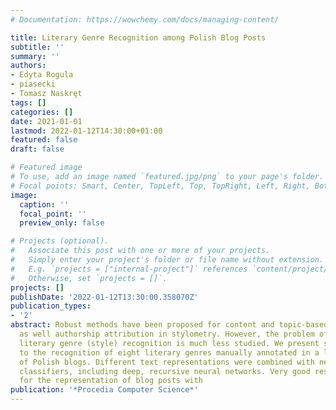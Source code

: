 ```yaml
---
# Documentation: https://wowchemy.com/docs/managing-content/

title: Literary Genre Recognition among Polish Blog Posts
subtitle: ''
summary: ''
authors:
- Edyta Rogula
- piasecki
- Tomasz Naskręt
tags: []
categories: []
date: 2021-01-01
lastmod: 2022-01-12T14:30:00+01:00
featured: false
draft: false

# Featured image
# To use, add an image named `featured.jpg/png` to your page's folder.
# Focal points: Smart, Center, TopLeft, Top, TopRight, Left, Right, BottomLeft, Bottom, BottomRight.
image:
  caption: ''
  focal_point: ''
  preview_only: false

# Projects (optional).
#   Associate this post with one or more of your projects.
#   Simply enter your project's folder or file name without extension.
#   E.g. `projects = ["internal-project"]` references `content/project/deep-learning/index.md`.
#   Otherwise, set `projects = []`.
projects: []
publishDate: '2022-01-12T13:30:00.358070Z'
publication_types:
- '2'
abstract: Robust methods have been proposed for content and topic-based text classification,
  as well authorship attribution in stylometry. However, the problem of a fine-grained
  literary genre (style) recognition is much less studied. We present several approaches
  to the recognition of eight literary genres manually annotated in a large corpus
  of Polish blogs. Different text representations were combined with neural network
  classifiers, including deep, recursive neural networks. Very good results were achieved
  for the representation of blog posts with
publication: '*Procedia Computer Science*'
---
```

